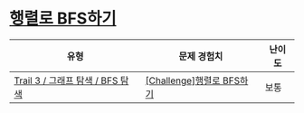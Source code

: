 # [행렬로 BFS하기](https://en.codetree.ai/trails/complete/curated-cards/challenge-bfs-for-adjust-array)

|유형|문제 경험치|난이도|
|---|---|---|
|[Trail 3 / 그래프 탐색 / BFS 탐색](https://en.codetree.ai/trail-info/novice-high/)|[[Challenge]행렬로 BFS하기](https://en.codetree.ai/trails/complete/curated-cards/challenge-bfs-for-adjust-array/)|보통|

